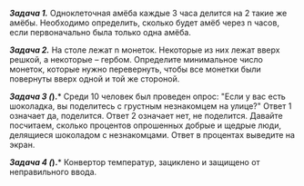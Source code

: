 ***Задача 1.***
Одноклеточная амёба каждые 3 часа делится на 2 такие же амёбы.
Необходимо определить, сколько будет амёб через n часов, если первоначально была только одна амёба.

***Задача 2.***
На столе лежат n монеток. Некоторые из них лежат вверх решкой, а некоторые – гербом. 
Определите минимальное число монеток, которые нужно перевернуть, чтобы все монетки были повернуты 
вверх одной и той же стороной.

***Задача 3 (*).***
Среди 10 человек был проведен опрос: "Если у вас есть шоколадка, вы поделитесь с грустным незнакомцем на улице?"
Ответ 1 означает да, поделится. Ответ 2 означает нет, не поделится.
Давайте посчитаем, сколько процентов опрошенных добрые и щедрые люди, делящиеся шоколадом с незнакомцами.
Ответ в процентах выведите на экран.

***Задача 4 (*).***
Конвертор температур, зациклено и защищено от неправильного ввода.


